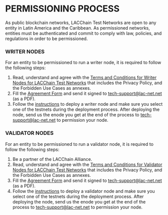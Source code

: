 # PERMISSIONING PROCESS

As public blockchain networks, LACChain Test Networks are open to any entity in Latin America and the Caribbean. As permissioned networks, entities must be authenticated and commit to comply with law, policies, and regulations in order to be permissioned. 

### WRITER NODES

For an entity to be permissioned to run a writer node, it is required to follow the following steps:

1. Read, understand and agree with the [Terms and Conditions for Writer Nodes for LACChain Test Networks](https://github.com/LACNetNetworks/besu-networks/blob/master/testnet/terms_and_conditions/terms_and_conditions_writer_testnets.md) that includes the Privacy Policy, and the Forbidden Use Cases as annexes. 
2. Fill the [Agreement Form](https://github.com/LACNetNetworks/besu-networks/blob/master/testnet/agreement_form/agreement_form.md) and send it signed to tech-support@lac-net.net (as a PDF).
3. Follow the [instructions](https://github.com/LACNetNetworks/besu-networks/blob/master/DEPLOY_NODE.md) to deploy a writer node and make sure you select one of the testnets during the deployment process. After deploying the node, send us the enode you get at the end of the process to tech-support@lac-net.net to permission your node.


### VALIDATOR NODES

For an entity to be permissioned to run a validator node, it is required to follow the following steps:

1. Be a partner of the LACChain Alliance.
2. Read, understand and agree with the [Terms and Conditions for Validator Nodes for LACChain Test Networks](https://github.com/LACNetNetworks/besu-networks/blob/master/testnet/terms_and_conditions/terms_and_conditions_validator_testnets.md) that includes the Privacy Policy, and the Forbidden Use Cases as annexes. 
3. Fill the [Agreement Form](https://github.com/LACNetNetworks/besu-networks/blob/master/testnet/agreement_form/agreement_form.md) and send it signed to tech-support@lac-net.net (as a PDF).
3. Follow the [instructions](https://github.com/LACNetNetworks/besu-networks/blob/master/DEPLOY_NODE.md) to deploy a validator node and make sure you select one of the testnets during the deployment process. After deploying the node, send us the enode you get at the end of the process to tech-support@lac-net.net to permission your node.

